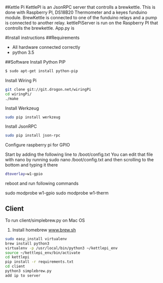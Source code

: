 
#Kettle Pi
KettlePI is an JsonRPC server that controlls a brewkettle. This is done with Raspberry PI, DS18B20 Thermometer and a keyes funduino module. 
BrewKettle is connected to one of the funduino relays and a pump is connected to another relay. kettlePiServer is run on the Raspberry PI that controlls the brewkettle.
App.py is 


#Install instructions
##Requirements
- All hardware connected correctly
- python 3.5

##Software
Install Python PIP
```bash
$ sudo apt-get install python-pip
```
Install Wiring Pi
```bash
git clone git://git.drogon.net/wiringPi
cd wiringPi/
./make
```
Install Werkzeug
```bash
sudo pip install werkzeug
```
Install JsonRPC
```bash
sudo pip install json-rpc
```
Configure raspberry pi for GPIO

Start by adding the following line to /boot/config.txt
You can edit that file with nano by running sudo nano /boot/config.txt and then
scrolling to the bottom and typing it there
```bash
dtoverlay=w1-gpio
```

reboot and run following commands

sudo modprobe w1-gpio
sudo modprobe w1-therm


## Client

To run client/simplebrew.py on Mac OS

1. Install homebrew www.brew.sh

```bash
sudo easy_install virtualenv
brew install python3
virtualenv -p /usr/local/bin/python3 ~/kettlepi_env
source ~/kettlepi_env/bin/activate
cd kettlepi
pip install -r requirements.txt
cd client
python3 simplebrew.py
add ip to server
```

